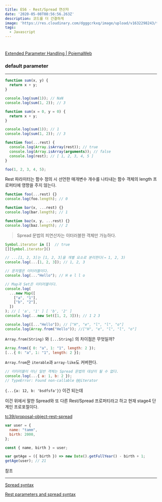 ```yaml
---
title: ES6 - Rest/Spread 연산자
date: '2020-05-08T08:56:56.263Z'
description: 코드를 더 간결하게
image: 'https://res.cloudinary.com/dgggcrkxq/image/upload/v1632298243/tlog/cover/_____JS_1_jbq8ea.png'
tags:
  - Javascript
---
```


#

[Extended Parameter Handling | PoiemaWeb](https://poiemaweb.com/es6-extended-parameter-handling)

### default parameter

---

```jsx
function sum(x, y) {
  return x + y;
}

console.log(sum(1)); // NaN
console.log(sum(1, 2)); // 3

function sum(x = 0, y = 0) {
  return x + y;
}

console.log(sum(1)); // 1
console.log(sum(1, 2)); // 3
```

```jsx
function foo(...rest) {
  console.log(Array.isArray(rest)); // true
  console.log(Array.isArray(arguments)); // false
  console.log(rest); // [ 1, 2, 3, 4, 5 ]
}

foo(1, 2, 3, 4, 5);
```

Rest 파라미터는 함수 정의 시 선언한 매개변수 개수를 나타내는 함수 객체의 length 프로퍼티에 영향을 주지 않는다.

```jsx
function foo(...rest) {}
console.log(foo.length); // 0

function bar(x, ...rest) {}
console.log(bar.length); // 1

function baz(x, y, ...rest) {}
console.log(baz.length); // 2
```

> Spread 문법의 피연산자는 이터러블한 객체만 가능하다.

```jsx
Symbol.iterator in []  // true
[][Symbol.iterator]()
```

```jsx
// ...[1, 2, 3]는 [1, 2, 3]을 개별 요소로 분리한다(→ 1, 2, 3)
console.log(...[1, 2, 3]); // 1, 2, 3

// 문자열은 이터러블이다.
console.log(..."Hello"); // H e l l o

// Map과 Set은 이터러블이다.
console.log(
  ...new Map([
    ["a", "1"],
    ["b", "2"],
  ])
); // [ 'a', '1' ] [ 'b', '2' ]
console.log(...new Set([1, 2, 3])); // 1 2 3
```

```jsx
console.log([..."Hello"]); // ["H", "e", "l", "l", "o"]
console.log(Array.from("Hello")); //["H", "e", "l", "l", "o"]
```

`Array.from(String)` 와 `[...String]` 의 차이점은 무엇일까?

```jsx
Array.from({ 0: "a", 1: "1", length: 2 });
[...{ 0: "a", 1: "1", length: 2 }];
```

`Array.from`은 `iterable`과 `array-like`도 커버한다.

```jsx
// 이터러블이 아닌 일반 객체는 Spread 문법의 대상이 될 수 없다.
console.log(...{ a: 1, b: 2 });
// TypeError: Found non-callable @@iterator
```

`{...{a: 12, b: 'bsdfsfa'}}` 이건 되는데

이건 위에서 말한 Spread와 또 다른 Rest/Spread 프로퍼티라고 하고 현재 stage4 단계인 프로포절이다.

[tc39/proposal-object-rest-spread](https://github.com/tc39/proposal-object-rest-spread)

```jsx
var user = {
  name: "tamm",
  birth: 2000,
};

const { name, birth } = user;

var getAge = ({ birth }) => new Date().getFullYear() - birth + 1;
getAge(user); // 21
```

참조

---

[Spread syntax](https://developer.mozilla.org/en-US/docs/Web/JavaScript/Reference/Operators/Spread_syntax)

[Rest parameters and spread syntax](https://javascript.info/rest-parameters-spread)

